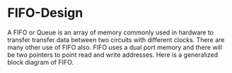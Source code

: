 # FIFO-Design
A FIFO or Queue is an array of memory commonly used in hardware to transfer transfer data between two circuits with different clocks. There are many other use of FIFO also. FIFO uses a dual port memory and there will be two pointers to point read and write addresses. Here is a generalized block diagram of FIFO.
